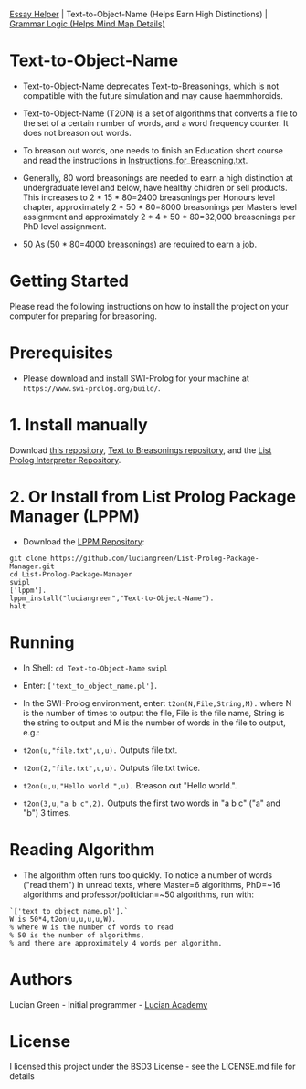 <a href="https://github.com/luciangreen/Essay-Helper">Essay Helper</a> | Text-to-Object-Name (Helps Earn High Distinctions) | <a href="https://github.com/luciangreen/Algorithm-Writer-with-Lists">Grammar Logic (Helps Mind Map Details)</a>

# Text-to-Object-Name

* Text-to-Object-Name deprecates Text-to-Breasonings, which is not compatible with the future simulation and may cause haemmhoroids.

* Text-to-Object-Name (T2ON) is a set of algorithms that converts a file to the set of a certain number of words, and a word frequency counter.  It does not breason out words.

* To breason out words, one needs to finish an Education short course and read the instructions in <a href="https://github.com/luciangreen/Text-to-Object-Name/blob/master/Instructions_for_Breasoning.txt">Instructions_for_Breasoning.txt</a>.

* Generally, 80 word breasonings are needed to earn a high distinction at undergraduate level and below, have healthy children or sell products.  This increases to 2 * 15 * 80=2400 breasonings per Honours level chapter, approximately 2 * 50 * 80=8000 breasonings per Masters level assignment and approximately 2 * 4 * 50 * 80=32,000 breasonings per PhD level assignment.

* 50 As (50 * 80=4000 breasonings) are required to earn a job.

# Getting Started

Please read the following instructions on how to install the project on your computer for preparing for breasoning.

# Prerequisites

* Please download and install SWI-Prolog for your machine at `https://www.swi-prolog.org/build/`.

# 1. Install manually

Download <a href="http://github.com/luciangreen/Text-to-Object-Name/">this repository</a>, <a href="http://github.com/luciangreen/Text-to-Breasonings/">Text to Breasonings repository</a>, and the <a href="https://github.com/luciangreen/listprologinterpreter">List Prolog Interpreter Repository</a>.

# 2. Or Install from List Prolog Package Manager (LPPM)

* Download the <a href="https://github.com/luciangreen/List-Prolog-Package-Manager">LPPM Repository</a>:

```
git clone https://github.com/luciangreen/List-Prolog-Package-Manager.git
cd List-Prolog-Package-Manager
swipl
['lppm'].
lppm_install("luciangreen","Text-to-Object-Name").
halt
```

# Running

* In Shell:
`cd Text-to-Object-Name`
`swipl`

* Enter:
`['text_to_object_name.pl'].`

* In the SWI-Prolog environment, enter:
`t2on(N,File,String,M).`
where N is the number of times to output the file, File is the file name, String is the string to output and M is the number of words in the file to output, e.g.:
* `t2on(u,"file.txt",u,u).`
Outputs file.txt.
* `t2on(2,"file.txt",u,u).`
Outputs file.txt twice.
* `t2on(u,u,"Hello world.",u).`
Breason out "Hello world.".
* `t2on(3,u,"a b c",2).`
Outputs the first two words in "a b c" ("a" and "b") 3 times.

# Reading Algorithm

* The algorithm often runs too quickly.  To notice a number of words ("read them") in unread texts, where Master=6 algorithms, PhD=~16 algorithms and professor/politician=~50 algorithms, run with:
```
`['text_to_object_name.pl'].`
W is 50*4,t2on(u,u,u,u,W).
% where W is the number of words to read
% 50 is the number of algorithms,
% and there are approximately 4 words per algorithm.
```

# Authors

Lucian Green - Initial programmer - <a href="https://www.lucianacademy.com/">Lucian Academy</a>

# License

I licensed this project under the BSD3 License - see the LICENSE.md file for details
